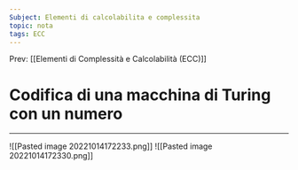 ```yaml
---
Subject: Elementi di calcolabilita e complessita
topic: nota
tags: ECC
---
```


Prev: [[Elementi di Complessità e Calcolabilità (ECC)]]

# Codifica di una macchina di Turing con un numero
---

![[Pasted image 20221014172233.png]]
![[Pasted image 20221014172330.png]]